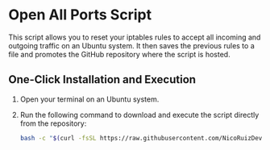 # Open All Ports Script

This script allows you to reset your iptables rules to accept all incoming and outgoing traffic on an Ubuntu system. It then saves the previous rules to a file and promotes the GitHub repository where the script is hosted.

## One-Click Installation and Execution

1. Open your terminal on an Ubuntu system.

2. Run the following command to download and execute the script directly from the repository:

   ```bash
   bash -c "$(curl -fsSL https://raw.githubusercontent.com/NicoRuizDev/Scripts/main/open-all-ports.sh)"
   ```
